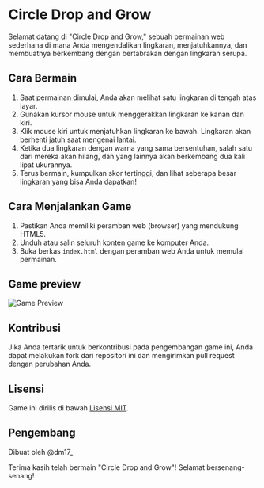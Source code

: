 # Circle Drop and Grow

Selamat datang di "Circle Drop and Grow," sebuah permainan web sederhana di mana Anda mengendalikan lingkaran, menjatuhkannya, dan membuatnya berkembang dengan bertabrakan dengan lingkaran serupa.

## Cara Bermain

1. Saat permainan dimulai, Anda akan melihat satu lingkaran di tengah atas layar.
2. Gunakan kursor mouse untuk menggerakkan lingkaran ke kanan dan kiri.
3. Klik mouse kiri untuk menjatuhkan lingkaran ke bawah. Lingkaran akan berhenti jatuh saat mengenai lantai.
4. Ketika dua lingkaran dengan warna yang sama bersentuhan, salah satu dari mereka akan hilang, dan yang lainnya akan berkembang dua kali lipat ukurannya.
5. Terus bermain, kumpulkan skor tertinggi, dan lihat seberapa besar lingkaran yang bisa Anda dapatkan!

## Cara Menjalankan Game

1. Pastikan Anda memiliki peramban web (browser) yang mendukung HTML5.
2. Unduh atau salin seluruh konten game ke komputer Anda.
3. Buka berkas `index.html` dengan peramban web Anda untuk memulai permainan.

## Game preview

![Game Preview](https://circle-drop.netlify.com/assets/image/preview.png)

## Kontribusi

Jika Anda tertarik untuk berkontribusi pada pengembangan game ini, Anda dapat melakukan fork dari repositori ini dan mengirimkan pull request dengan perubahan Anda.

## Lisensi

Game ini dirilis di bawah [Lisensi MIT](LICENSE.md).

## Pengembang

Dibuat oleh @dm17\_

Terima kasih telah bermain "Circle Drop and Grow"! Selamat bersenang-senang!
